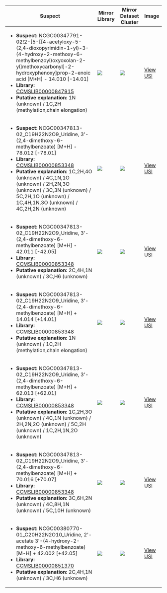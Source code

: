 | Suspect | Mirror Library | Mirror Dataset Cluster | Image |
| --- | --- | --- | --- |
| <ul><li><b>Suspect:</b> NCGC00347791-02!2-[5-[[4-acetyloxy-5-(2,4-dioxopyrimidin-1-yl)-3-(4-hydroxy-2-methoxy-6-methylbenzoyl)oxyoxolan-2-yl]methoxycarbonyl]-2-hydroxyphenoxy]prop-2-enoic acid [M+H] -  14.010 [-14.01]</li><li><b>Library:</b> [CCMSLIB00000847915](https://gnps.ucsd.edu/ProteoSAFe/gnpslibraryspectrum.jsp?SpectrumID=CCMSLIB00000847915)</li><li><b>Putative explanation:</b> 1N (unknown) / 1C,2H (methylation,chain elongation)</li></ul> | ![](https://metabolomics-usi.ucsd.edu/svg/mirror?usi1=mzspec:MSV000080492:G10_RG10_01_2878.mzML:scan:391&usi2=mzspec:GNPSLIBRARY:CCMSLIB00000847915&mz_min=50&mz_max=500) | ![](https://metabolomics-usi.ucsd.edu/svg/mirror?usi1=mzspec:MSV000080492:G10_RG10_01_2878.mzML:scan:391&usi2=mzspec:MSV000084314:MSV000080492.mgf:scan:106654&mz_min=50&mz_max=500) | [View USI](https://metabolomics-usi.ucsd.edu/svg/?usi=mzspec:MSV000080492:G10_RG10_01_2878.mzML:scan:391&mz_min=50&mz_max=500)| 
| <ul><li><b>Suspect:</b> NCGC00347813-02_C19H22N2O9_Uridine, 3'-(2,4-dimethoxy-6-methylbenzoate) [M+H] -  78.012 [-78.01]</li><li><b>Library:</b> [CCMSLIB00000853348](https://gnps.ucsd.edu/ProteoSAFe/gnpslibraryspectrum.jsp?SpectrumID=CCMSLIB00000853348)</li><li><b>Putative explanation:</b> 1C,2H,4O (unknown) / 4C,1N,1O (unknown) / 2H,2N,3O (unknown) / 3C,3N (unknown) / 5C,2H,1O (unknown) / 1C,4H,1N,3O (unknown) / 4C,2H,2N (unknown)</li></ul> | ![](https://metabolomics-usi.ucsd.edu/svg/mirror?usi1=mzspec:MSV000080554:A2_RA2_01_7937.mzML:scan:536&usi2=mzspec:GNPSLIBRARY:CCMSLIB00000853348&mz_min=50&mz_max=500) | ![](https://metabolomics-usi.ucsd.edu/svg/mirror?usi1=mzspec:MSV000080554:A2_RA2_01_7937.mzML:scan:536&usi2=mzspec:MSV000084314:MSV000080554.mgf:scan:60447&mz_min=50&mz_max=500) | [View USI](https://metabolomics-usi.ucsd.edu/svg/?usi=mzspec:MSV000080554:A2_RA2_01_7937.mzML:scan:536&mz_min=50&mz_max=500)| 
| <ul><li><b>Suspect:</b> NCGC00347813-02_C19H22N2O9_Uridine, 3'-(2,4-dimethoxy-6-methylbenzoate) [M+H] -  42.011 [-42.05]</li><li><b>Library:</b> [CCMSLIB00000853348](https://gnps.ucsd.edu/ProteoSAFe/gnpslibraryspectrum.jsp?SpectrumID=CCMSLIB00000853348)</li><li><b>Putative explanation:</b> 2C,4H,1N (unknown) / 3C,H6 (unknown)</li></ul> | ![](https://metabolomics-usi.ucsd.edu/svg/mirror?usi1=mzspec:MSV000080554:C11_GC11_01_7905.mzML:scan:607&usi2=mzspec:GNPSLIBRARY:CCMSLIB00000853348&mz_min=50&mz_max=500) | ![](https://metabolomics-usi.ucsd.edu/svg/mirror?usi1=mzspec:MSV000080554:C11_GC11_01_7905.mzML:scan:607&usi2=mzspec:MSV000084314:MSV000080554.mgf:scan:60447&mz_min=50&mz_max=500) | [View USI](https://metabolomics-usi.ucsd.edu/svg/?usi=mzspec:MSV000080554:C11_GC11_01_7905.mzML:scan:607&mz_min=50&mz_max=500)| 
| <ul><li><b>Suspect:</b> NCGC00347813-02_C19H22N2O9_Uridine, 3'-(2,4-dimethoxy-6-methylbenzoate) [M+H] +  14.014 [+14.01]</li><li><b>Library:</b> [CCMSLIB00000853348](https://gnps.ucsd.edu/ProteoSAFe/gnpslibraryspectrum.jsp?SpectrumID=CCMSLIB00000853348)</li><li><b>Putative explanation:</b> 1N (unknown) / 1C,2H (methylation,chain elongation)</li></ul> | ![](https://metabolomics-usi.ucsd.edu/svg/mirror?usi1=mzspec:MSV000080554:E2_RE2_01_8027.mzML:scan:439&usi2=mzspec:GNPSLIBRARY:CCMSLIB00000853348&mz_min=50&mz_max=500) | ![](https://metabolomics-usi.ucsd.edu/svg/mirror?usi1=mzspec:MSV000080554:E2_RE2_01_8027.mzML:scan:439&usi2=mzspec:MSV000084314:MSV000080554.mgf:scan:60447&mz_min=50&mz_max=500) | [View USI](https://metabolomics-usi.ucsd.edu/svg/?usi=mzspec:MSV000080554:E2_RE2_01_8027.mzML:scan:439&mz_min=50&mz_max=500)| 
| <ul><li><b>Suspect:</b> NCGC00347813-02_C19H22N2O9_Uridine, 3'-(2,4-dimethoxy-6-methylbenzoate) [M+H] +  62.013 [+62.01]</li><li><b>Library:</b> [CCMSLIB00000853348](https://gnps.ucsd.edu/ProteoSAFe/gnpslibraryspectrum.jsp?SpectrumID=CCMSLIB00000853348)</li><li><b>Putative explanation:</b> 1C,2H,3O (unknown) / 4C,1N (unknown) / 2H,2N,2O (unknown) / 5C,2H (unknown) / 1C,2H,1N,2O (unknown)</li></ul> | ![](https://metabolomics-usi.ucsd.edu/svg/mirror?usi1=mzspec:MSV000080554:A9_RA9_01_7944.mzML:scan:636&usi2=mzspec:GNPSLIBRARY:CCMSLIB00000853348&mz_min=50&mz_max=500) | ![](https://metabolomics-usi.ucsd.edu/svg/mirror?usi1=mzspec:MSV000080554:A9_RA9_01_7944.mzML:scan:636&usi2=mzspec:MSV000084314:MSV000080554.mgf:scan:60447&mz_min=50&mz_max=500) | [View USI](https://metabolomics-usi.ucsd.edu/svg/?usi=mzspec:MSV000080554:A9_RA9_01_7944.mzML:scan:636&mz_min=50&mz_max=500)| 
| <ul><li><b>Suspect:</b> NCGC00347813-02_C19H22N2O9_Uridine, 3'-(2,4-dimethoxy-6-methylbenzoate) [M+H] +  70.016 [+70.07]</li><li><b>Library:</b> [CCMSLIB00000853348](https://gnps.ucsd.edu/ProteoSAFe/gnpslibraryspectrum.jsp?SpectrumID=CCMSLIB00000853348)</li><li><b>Putative explanation:</b> 3C,6H,2N (unknown) / 4C,8H,1N (unknown) / 5C,10H (unknown)</li></ul> | ![](https://metabolomics-usi.ucsd.edu/svg/mirror?usi1=mzspec:MSV000080554:C11_GC11_01_7905.mzML:scan:614&usi2=mzspec:GNPSLIBRARY:CCMSLIB00000853348&mz_min=50&mz_max=500) | ![](https://metabolomics-usi.ucsd.edu/svg/mirror?usi1=mzspec:MSV000080554:C11_GC11_01_7905.mzML:scan:614&usi2=mzspec:MSV000084314:MSV000080554.mgf:scan:60447&mz_min=50&mz_max=500) | [View USI](https://metabolomics-usi.ucsd.edu/svg/?usi=mzspec:MSV000080554:C11_GC11_01_7905.mzML:scan:614&mz_min=50&mz_max=500)| 
| <ul><li><b>Suspect:</b> NCGC00380770-01_C20H22N2O10_Uridine, 2'-acetate 3'-(4-hydroxy-2-methoxy-6-methylbenzoate) [M-H] +  42.002 [+42.05]</li><li><b>Library:</b> [CCMSLIB00000851370](https://gnps.ucsd.edu/ProteoSAFe/gnpslibraryspectrum.jsp?SpectrumID=CCMSLIB00000851370)</li><li><b>Putative explanation:</b> 2C,4H,1N (unknown) / 3C,H6 (unknown)</li></ul> | ![](https://metabolomics-usi.ucsd.edu/svg/mirror?usi1=mzspec:MSV000080555:E2_RE2_01_8488.mzML:scan:259&usi2=mzspec:GNPSLIBRARY:CCMSLIB00000851370&mz_min=50&mz_max=500) | ![](https://metabolomics-usi.ucsd.edu/svg/mirror?usi1=mzspec:MSV000080555:E2_RE2_01_8488.mzML:scan:259&usi2=mzspec:MSV000084314:MSV000080555.mgf:scan:1031&mz_min=50&mz_max=500) | [View USI](https://metabolomics-usi.ucsd.edu/svg/?usi=mzspec:MSV000080555:E2_RE2_01_8488.mzML:scan:259&mz_min=50&mz_max=500)| 